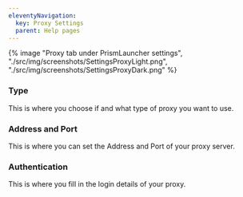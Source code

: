 ```yaml
---
eleventyNavigation:
  key: Proxy Settings
  parent: Help pages
--- 
```


<div class="row">
  <div class="column">
      {% image "Proxy tab under PrismLauncher settings", "./src/img/screenshots/SettingsProxyLight.png", "./src/img/screenshots/SettingsProxyDark.png" %}
  </div>
</div>

### Type

<!-- TODO: add image of Type section -->

This is where you choose if and what type of proxy you want to use.

### Address and Port

<!-- TODO: add image of Address and Port section -->

This is where you can set the Address and Port of your proxy server.

### Authentication

<!-- TODO: add image of Authentication section -->

This is where you fill in the login details of your proxy.
